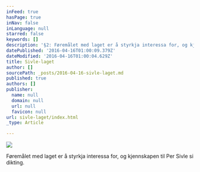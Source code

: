 ```yaml
---
inFeed: true
hasPage: true
inNav: false
inLanguage: null
starred: false
keywords: []
description: '§2: Føremålet med laget er å styrkja interessa for, og kjennskapen til Per Sivle si dikting.'
datePublished: '2016-04-16T01:00:09.379Z'
dateModified: '2016-04-16T01:00:04.629Z'
title: Sivle-laget
author: []
sourcePath: _posts/2016-04-16-sivle-laget.md
published: true
authors: []
publisher:
  name: null
  domain: null
  url: null
  favicon: null
url: sivle-laget/index.html
_type: Article

---
```

![](https://the-grid-user-content.s3-us-west-2.amazonaws.com/e13a8486-15bb-4906-8385-02155295150c.gif)

Føremålet med laget er å styrkja interessa for, og kjennskapen til Per Sivle si dikting.